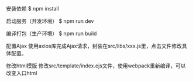 安装依赖
$ npm install

启动服务（开发环境）
$ npm run dev

编译打包（生产环境）
$ npm run build

配置Ajax
使用axios库完成Ajax请求，封装在src/libs/xxx.js里，点击文件修改具体配置。

修改html模版
修改src/template/index.ejs文件，使用webpack重新编译，可以改变入口html